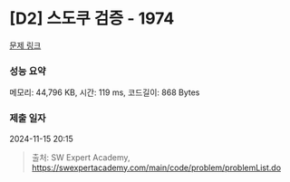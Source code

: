 # [D2] 스도쿠 검증 - 1974 

[문제 링크](https://swexpertacademy.com/main/code/problem/problemDetail.do?contestProbId=AV5Psz16AYEDFAUq) 

### 성능 요약

메모리: 44,796 KB, 시간: 119 ms, 코드길이: 868 Bytes

### 제출 일자

2024-11-15 20:15



> 출처: SW Expert Academy, https://swexpertacademy.com/main/code/problem/problemList.do